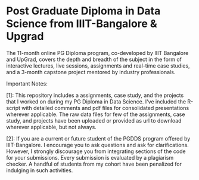 # Post Graduate Diploma in Data Science from IIIT-Bangalore &amp; Upgrad

The 11-month online PG Diploma program, co-developed by IIIT Bangalore and UpGrad, covers the depth and breadth of the subject in the form of interactive lectures, live sessions, assignments and real-time case studies, and a 3-month capstone project mentored by industry professionals.

Important Notes: 

[1]: This repository includes a assignments, case study, and the projects that I worked on during my PG Diploma in Data Science. I've included the R-script with detailed comments and pdf files for consolidated presentations wherever applicable. The raw data files for few of the assignments, case study, and projects have been uploaded or provided as url to download wherever applicable, but not always.

[2]: If you are a current or future student of the PGDDS program offered by IIIT-Bangalore. I encourage you to ask questions and ask for clarifications. However, I strongly discourage you from integrating sections of the code for your submissions. Every submission is evaluated by a plagiarism checker. A handful of students from my cohort have been penalized for indulging in such activities.

